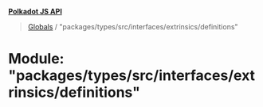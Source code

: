 **[Polkadot JS API](../README.md)**

> [Globals](../globals.md) / "packages/types/src/interfaces/extrinsics/definitions"

# Module: "packages/types/src/interfaces/extrinsics/definitions"

